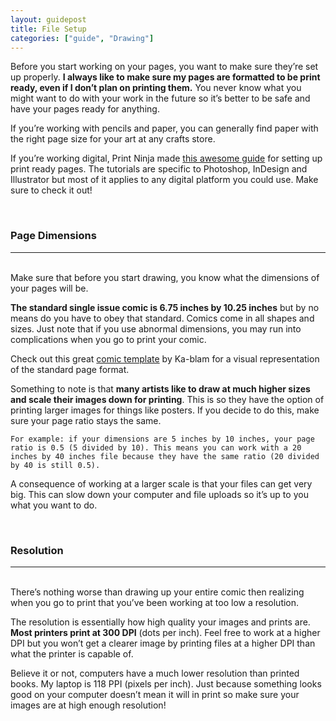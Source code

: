 ```yaml
---
layout: guidepost
title: File Setup
categories: ["guide", "Drawing"]
---
```


Before you start working on your pages, you want to make sure they’re set up properly. **I always like to make sure my pages are formatted to be print ready, even if I don’t plan on printing them.** You never know what you might want to do with your work in the future so it’s better to be safe and have your pages ready for anything.

If you’re working with pencils and paper, you can generally find paper with the right page size for your art at any crafts store.

If you’re working digital, Print Ninja made [this awesome guide](http://www.printninja.com/printing-resource-center/file-setup/book-guidelines/creating-your-interior-pages) for setting up print ready pages. The tutorials are specific to Photoshop, InDesign and Illustrator but most of it applies to any digital platform you could use. Make sure to check it out!

<br>

### Page Dimensions

<hr><br>
Make sure that before you start drawing, you know what the dimensions of your pages will be.

**The standard single issue comic is 6.75 inches by 10.25 inches** but by no means do you have to obey that standard. Comics come in all shapes and sizes. Just note that if you use abnormal dimensions, you may run into complications when you go to print your comic.

Check out this great [comic template](http://ka-blam.com/printing/templates/2010_comic_template.png) by Ka-blam for a visual representation of the standard page format.

Something to note is that **many artists like to draw at much higher sizes and scale their images down for printing**. This is so they have the option of printing larger images for things like posters. If you decide to do this, make sure your page ratio stays the same.

`For example: if your dimensions are 5 inches by 10 inches, your page ratio is 0.5 (5 divided by 10). This means you can work with a 20 inches by 40 inches file because they have the same ratio (20 divided by 40 is still 0.5).`

A consequence of working at a larger scale is that your files can get very big. This can slow down your computer and file uploads so it’s up to you what you want to do.

<br>

### Resolution

<hr><br>
There’s nothing worse than drawing up your entire comic then realizing when you go to print that you’ve been working at too low a resolution.

The resolution is essentially how high quality your images and prints are. **Most printers print at 300 DPI** (dots per inch). Feel free to work at a higher DPI but you won’t get a clearer image by printing files at a higher DPI than what the printer is capable of.

Believe it or not, computers have a much lower resolution than printed books. My laptop is 118 PPI (pixels per inch). Just because something looks good on your computer doesn’t mean it will in print so make sure your images are at high enough resolution!